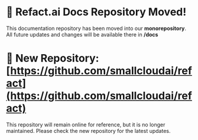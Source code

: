# 📢 Refact.ai Docs Repository Moved!

This documentation repository has been moved into our **monorepository**. All future updates and changes will be available there in **/docs**

# 🔗 New Repository: [https://github.com/smallcloudai/refact](https://github.com/smallcloudai/refact)

This repository will remain online for reference, but it is no longer maintained. Please check the new repository for the latest updates.
